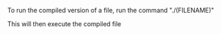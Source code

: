 To run the compiled version of a file, run the command "./(FILENAME)"

This will then execute the compiled file